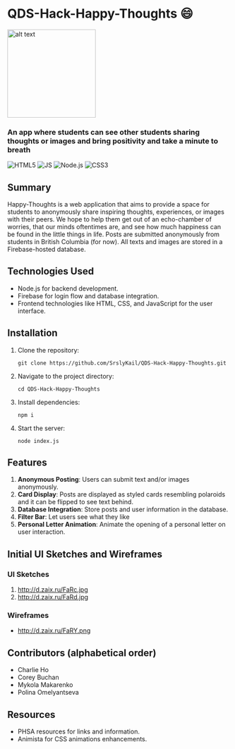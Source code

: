 # QDS-Hack-Happy-Thoughts 😄
<img src="public/img/favicon.ico" alt="alt text" height="200px">


### An app where students can see other students sharing thoughts or images and bring positivity and take a minute to breath
<img src="https://img.shields.io/badge/HTML5-DD4B25" alt="HTML5"> <img src="https://img.shields.io/badge/JavaScript-EBD54D" alt="JS"> <img src="https://img.shields.io/badge/Node.js-6FA660" alt="Node.js"> <img src="https://img.shields.io/badge/CSS3-2862E9" alt="CSS3">

## Summary
Happy-Thoughts is a web application that aims to provide a space for students to anonymously share inspiring thoughts, experiences, or images with their peers. We hope to help them get out of an echo-chamber of worries, that our minds oftentimes are, and see how much happiness can be found in the little things in life. Posts are submitted anonymously from students in British Columbia (for now). All texts and images are stored in a Firebase-hosted database.

## Technologies Used

- Node.js for backend development.
- Firebase for login flow and database integration.
- Frontend technologies like HTML, CSS, and JavaScript for the user interface.

## Installation

1. Clone the repository:

    `git clone https://github.com/SrslyKail/QDS-Hack-Happy-Thoughts.git`

2. Navigate to the project directory:

    `cd QDS-Hack-Happy-Thoughts`
3. Install dependencies:

    `npm i`
4. Start the server:

    `node index.js`


## Features


1. **Anonymous Posting**: Users can submit text and/or images anonymously.
2. **Card Display**: Posts are displayed as styled cards resembling polaroids and it can be flipped to see text behind.
3. **Database Integration**: Store posts and user information in the database.
4. **Filter Bar**: Let users see what they like
5. **Personal Letter Animation**: Animate the opening of a personal letter on user interaction.



## Initial UI Sketches and Wireframes

### UI Sketches

1. http://d.zaix.ru/FaRc.jpg
2. http://d.zaix.ru/FaRd.jpg
   

### Wireframes
- http://d.zaix.ru/FaRY.png


## Contributors (alphabetical order)

- Charlie Ho
- Corey Buchan
- Mykola Makarenko
- Polina Omelyantseva

## Resources
- PHSA resources for links and information.
- Animista for CSS animations enhancements.




